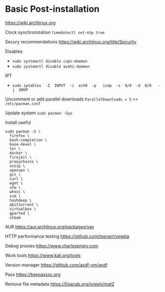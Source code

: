 # Basic Post-installation

https://wiki.archlinux.org

Clock synchronization
`timedatectl set-ntp true`

Secury recommendations
https://wiki.archlinux.org/title/Security

Disables
- `sudo systemctl disable cups-daemon`
- `sudo systemctl disable avahi-daemon`

IPT
- `sudo iptables  -I  INPUT  -i  ech0  -p   icmp  -s  0/0  -d  0/0   -j  DROP`

Uncomment or add parallel downloads
`ParallelDownloads = 5` >> `/etc/pacman.conf`

Update system
`sudo pacman -Syu`

Install useful
```shell
sudo pacman -S \
  firefox \
  bash-completion \
  base-devel \
  tor \
  docker \
  firejail \
  proxychains \
  unzip \
  openvpn \
  git \
  curl \
  wget \
  ufw \
  whois \
  vim \
  hashdeep \
  qbittorrent \
  virtualbox \
  gparted \
  steam
```

AUR
https://aur.archlinux.org/packages/yay

HTTP performance testing
https://github.com/tsenart/vegeta

Debug proxies
https://www.charlesproxy.com

Work tools
https://www.kali.org/tools

Version manager
https://github.com/asdf-vm/asdf

Pass
https://keepassxc.org

Remove file metadata
https://0xacab.org/jvoisin/mat2

